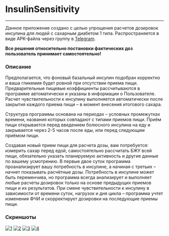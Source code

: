 # InsulinSensitivity
***
Данное приложение создано с целью упрощения расчетов дозировок инсулина для людей с сахарным диабетом 1 типа. Распространяется в виде APK-файла через группу в [Telegram](https://t.me/+TcNRD7VazqQCC4ub).

**Все решения относительно постановки фактических доз пользователь принимает самостоятельно!**

### Описание

Предполагается, что фоновый базальный инсулин подобран корректно и ваша гликемия будет ровной при отсутствии приема пищи. Предварительные пищевые коэффициенты рассчитываются в программе автоматически и указаны в информации о Пользователе. Расчет чувствительности к инсулину выполняется автоматически после закрытия каждого приема пищи – в момент внесения итогового сахара.

Структура программы основана на периодах – условных промежутках времени, названия которых совпадают с типами приемов пищи. Приём пищи открывается перед введением болюсного инсулина на еду и закрывается через 2-5 часов после еды, или перед следующим приёмом пищи.

Создавая новый прием пищи для расчета дозы, вам потребуется: измерить сахар перед едой, самостоятельно рассчитать БЖУ всей пищи, обязательно указать планируемую активность и другие данные по вашему усмотрению. В первые двое суток программа проанализирует вашу потребность в инсулине, а начиная с третьих – начнет показывать расчётные дозы. Потребность в инсулине может быть переменчива, но программа всегда анализирует и выполняет любые расчеты дозировок только на основе предыдущих приемов пищи и их результатов. При смене чувствительности к инсулину в зависимости от времени суток, нагрузок и дня цикла – программа учтет изменения ФЧИ и скорректирует дозировки на последующие приемы пищи.

### Скриншоты

[![1](https://lh3.googleusercontent.com/8vfjHbjNhh2r9EP6viwNEMoXGjOXwhva68qYwyaPqq254xkKbgATjA0UdpdifG4-8JCIhk6-OYaVucCcSV3T-XtPxHZvEAtdjtlZ2c0-7LVmkVh-sE7uqBGeXkmRJ6Rqek8JncUM5G6ZWlS4BJK3I85FJunmO_AroOIjcXY5KwE3pjOc0YcklFAFkvKCyEMWK6FdJIIqd7O1No05aXrsQS0sjCK6-asQvfqvkmKXDdAMxNVRqT4dDhbL9KHyRKYgJr1tYC9mvkjmSvdmf8ygqmIXbcl5U9H_a8KbGrY9CBnW8-BRD7b2htzcn2wWucm7TrU3OTu-p1iKgT0viHAltpb-H1hbymtTNeAQUNABZGFxgLPuBVqBXaOdwH2F_g0O04k_HNKuWk2HG1SD_YiBZ0fUTMAxJkGCcevZQBDo-LlAyUShUozb90CGj2zfzneVYiGmLNocjHfpZDJjLN_xfV05poE8HSfh8ZKGm3-Ae5gJ49R7Y4ddL4YXQfTyUUZe4xCEbI7r8ayyiDvErzoJ43ur5MA_Y7PT8xb23O4Z6DoUryx2iV0onZQtZmRxyy8lDeqSsQVnPd9YMcBomQlL2Mx_rUh-ST9Ga7JSh0N2daNn0rz-zR-9e5SqHVg1ZScPypmwI1ZnFLUPuMo4TCkwb_UIitPDqolLYV52xcYGmIysIrtYf_85ocu58lFr_98p3-JZOdfVqtfc2oxWsTm-cmVbn9zv7aLOcteDqx2zU-wbdpJ8zhS9hFJWkzD6OFT4GEmsADWLbDW7rsaLNQrutoF6eaR0=w248-h500-no?authuser=0)](https://lh3.googleusercontent.com/gO7bwOH53rGXpWQTcs-yrhImZ1cn3LqXqFxYnYTu3kkBfWiiQQwoTRtcCmtXiahL8WXY7-M5J490EoLsr9TnBTXJBhUOKuj9Ze0FMOh1UUiuEnX27_PJZT7ven9KA1XTdP47JQoeJDdw9WGvQu8UuNTieTs4ZVAVM51jaDkMUXhG0W7WfrmpsswXyYjf4MlKlyVvIi_OwCfWfBPNsyj4dMeJZz7Qepvke1YEwdWEtD2lhQzUZk-OJ-IGhzWLRw7J1emJkVEN97xM21dDUTaufXTXlcWIUw57hR-EkGq2WkxWDwEqFoRylFf5amW_VL7K3Ftby6XsObqXY45_oACTbPXHBSr5libSTs_aZ86Ly3Cg5yjEudZAUO2WdPcKqn2W38fKgH5rf2TeHUcxcjpOTo2h_sx5ETVa4jZi5aUJdmezHYlZ9QgTFJ4Bc-KndUI9V-zvve3c1Ja3oSH9iGnxy06cB9-4iNU44vQ3K9aoZTJehLocUxnwsVktyJvP-uqCwoWI87jryF2B9ellY3q5fHyo_d7L1Qz2gDC5WxNSPFEFwqtfKMmnGZ6LMdqOa1G0oCJUdPbnmS4fuuROY-TU5Rg2ufT24uK1Kb6_GkiawtuhsA4g7lb-8xX9ibwHaNciCS21fcPdYL6GqZeARnfBNIgzuDqbRi89Zx9FXytCRujcaoTWnFVHm3FCrIuRYdTFYlFCxgMjxUN3TS_Qr2ok1gm4bI3ihNPapxAmYlebsvP0KW1sI5Q91Ic1EVwsc2zM79vqvD97n3ffFBVVY9yb_i6Rgnoq=w468-h943-no?authuser=0) [![2](https://lh3.googleusercontent.com/3IobxVm_CaiV4ETA82nMXmfLyymftddw6a39gBBQylIL5L7y1c8-86pqoEptPB03cahTNLLfbBnNdj4EAqwEyeig5KOclFxvax_wMkcMhYzf2eBuKIx4066hh0sMAvOCvGP7rXrMJUT2csPiZrmRJZSC6ZX_aZRDvFTLZz81Y1ZfBg42lTu-r4upoVEn2ELPbGcb_P5D1QpzmK1ukjWEIJt6dwd48f9op321nWz_ZG13BYJNEvB_2oiJ_ZxkS7bExIT7u3n3CDqpnDEhtacQG0jYPPAc1dCtejBnepsAE3-uSc_Ndfsbm8d30qnKQLXmW2iZKkqzQlgMGWCHcDZ-Rm0ljOTj9j6SUly_LYUq499LqSo0WbXB6JIRvYp0uMbEOvOC0_KmnwaEdF3bLsmOfKO_b1IYpAw1FcPnk2eLET_04YoatIm8B_kcX8b6jGoofbC9apa9szWalPHVpngwl0sZlEfeJ7Hi1u4TN6qRvm_riDINloSLX62_sGU1AdZaIHUaRBykECDVdlQIbAuhsgD1p8lUeih8xVyzucgNR6Af5p7UB3WspAWi291fMZQTu1SzLo4Ffmd8BNnunFhb-g3uyCzDcS-ILHn7HJ-zM1vZNS_l0f4f4CN5Y6qZEO_k9LHxRMDx-K1Tu_7GBaX8v7UZ6Ci9VEoBzNnf401hpkYVQkjeQPyYPKxPzsQ2fFX8nLl4C5_Q0447TOXi23N5tGOMQGM9N0VX11DPQPJygEVn8DgG0PRq86RIszL6ZQBDt57AKPF_LTaYT6cyAsDxHeFYbv1iK2SfH103QR4DZou7Yt8uSCBhVZL8qrXtOYqjMKwRWX-7F79I6FYopUe7xhwWSwJRTj4-A4rlgUy47_5HFy8l6uwvDDuHns2qIBT-1Fp2pwE05VLfZqu7WM9YkSq80aW5lTiBz2vCSwtfRSlcBTOwIP5x3IcrB4VIIsVEBprLIeU=w248-h500-no?authuser=0)](https://lh3.googleusercontent.com/UW9ze8acIu3oR12A53ueE7q7Qh0QdzN4anvUp73H2XoHwTMAimDSk5s0IrI8SgCjVfY4uqCX-cZ-N4djJdctUyXqlB-muD-rmpWgDyhE_xKvRLb0dvylXwvpC1I1CcX7gLsWFFH7xk4RJBrS4xnF9Y1KR2BCGIEAGTnK4X0kf7qOcOSW7wvCNtjIy8D8Mhnuv1UtClNYBy5b0Ob6ECVyqx0vPInF7gr2rISQhr57N2WhfXsYElx7BrakbiC0XLuKXoHzl58FoZWCTONYfrzKEqi5vRCROXfaDqb2_xiaQyG2HSCxMc5QbX1v-3a0N1iEnM3H4oJdgGPqQd4Nu0zoO5hQQclt_T9Ny9zQTdpPOMgN2Qtw87IOCzAgTKqdHKXx2x_5i_gukI_kxrVKsICwx3-KcY4HQIOA8P5tTN-I5GLiEUoJoVgttaa_Pvb0Npa62L2BZd6bIK43GVdK3tYBbxwlkbKWbtbfR7uAfEdq5ne7WGJf0CczLHKVrKSxMn5500iaPcbn92b7Ka6bYu-zf-yyghviKR-PBmV_9G_BuFx6SaPwbI1S51-SXarZ0BKkW5s1D6mlMViuWDjlfvdOBg6ihqQyUddEyGpNNe-VEpTTbMVvpUHMb38_07sVKbJqbUzr2rc8xPeWxY9ihwAC74w2X2Bmwvy9JhZ-5siimLUtkBeOyvnUN7rwNXx_Oy0QdJV34ERH6XbmeSZjbgLuLt7Q52JoXUHzcp4NJ1ebLxeglAUsUgPNuJwajdnBRErOe04ogqzYMQZtP8cVrhuaEX62fM-wsxuDSmRFrhTWe4GsHSMdc1lu-OjoJhjQ1NBKX_uJ__HoCjtsvtu4rky63qw84ZBrfLOQrbbfoSs-OVGP4TRlrNM4yVqDZIvE5MGQkJIRWUucJPQXzzFYSU3nBtmx4YEAjUhe6Q4LsdtK_4fGqy8CNi38Kzg3wGNa056NPd_JiqM=w468-h943-no?authuser=0)
[![3](https://lh3.googleusercontent.com/whyxEpT3Wa7KC6n1MjtvCRYK7A7ZT_FsZ9k-jyfaxIqXfb2TbaN-xvegVq3dj1gwWVUKmTS_nuj4ilgbNbeUrJZGqEU451ujFGuf8fmjmMPzIx17y0lYrPjsTk2AUMDsdtwn-YEer3qbx8LQO-d5naVqHH0bKrLg1ux44YFVAUYPR8KbfrOWweyGV1lqHZyzvMRbGXWM-wrs7-4mQdD0w1EQNBBr6agdRmHQwQED764Q-2Mx8prG_e36ICEn4elYEi48R-36R8NxJ_h08VgE3Guuvi0oSlxJ7zLrGg1BJGTGlb5dK7uxcrd6r1rtooffCksN4-6uu9e8fqMnKoezcmqzNPrVqY_1X9MM_LrI6pYVEUofg0-oIrun7XLBT9z24s1QH2yupLwUheiI8InLQExEyiJQYtR8-pkoJiuQNBZ49BPbCJC1MFhIVdQOWSzHgJgc93yuChBYKo4CxsYMu4LeItxqL8AIpYm5A0NslE0L_UYHAc0KfuTBmXjOGMXV90FazhiehDUMBUh9TB0xFx7SDCscywAFUicnkn6N88wW-_PqFux7GAU4N4BYgeuu3csyqMNfwXjcor2_iHoS5S8UvSfPlTy8dbfZtkbuJzuT_InYKEijsnOUAffcs4ezKuvWIxnS11Y8jPakLDjPuaNNxWZSeg20SY9aoIiEzFQGKV49K-JjRb9YQ2eKbyqSCF7dgPPqIkwgs0BJabFUhs1BMX2y0DHBZSqTfLxg01KQ3TYvwFy9RVVrxsTgq-ZeJ_TUD3-xD1r1hXf96mSTLjMuhKO4jn5UgGCxt6z0QLFysbJ6Stes9zqPsOR2CGJvF8Hw17XhSvrqaz2BS3m0Ogh7g7-sZcsO_fSW3w0QjTy90Qt9jbn1ciWRfgrX6MjXUr_BOxoIVEOOWiO7ExYV_zeQSoBpm9J8x5szx6QPMcqiSWWdk8hZy_7_tSNpKASQROFenrA=w248-h500-no?authuser=0)](https://lh3.googleusercontent.com/saEYz7pHBHfY-WzhPG37thXI_b9AO-x_8LiHTyq9ZZcHiyOIe2AQtGTbT7rUmm5o0Ns33X08jwpOQw7DN0o0KxeN4jC8pTIaUCc-9qgIwPnDYFzx9c4Zkl2372NX2QhC4PGuMXrjavRG-KyiZz2UGV1HoF9PKsrKeLAbq79ejjXeLpk6KzxIVYIIiedzTvbAzv3rDALFt90_KRMY9sFN0lTGfJl39OStqYXT7UmHBbK22Kew7W2BWoke_kMM5AT1o8uyoOOmdzi18xPXlie88UOB0By7ZiJxG4RlWpAvoHEMs99k1AgC3DZLNG1u8qKbOpLIvzpXSpIH3JK8oZYB2JBPm1xpEucgB_51xz90LBnnpPq-rfWGTGbBAfG725RyGAMLQkCSI_CO1LaoBBIhZP9IiLstG0HOzCJrXja1AKVuyOUKUbi5A9FkIUrk1qcdcnOhGO7GcYubRj00EwLRyFz5grQX7j1I3NSaN1BhnTkRwLD_RBge2q6iO1QseDx6PSwjFY58B03tMqDw94HF1sq6H-_tgji9HoRrE2TO7KoXaVFBx2qj5ru8Sc0AzLImTLEI4VAI2YLXQNQhUaj9I0zmgLO5Z9jH5uB297yOqMNdrsMeZHVrNyArxQw0K79chvh76b4F1wCLwQRn4eDFoiW65JqSDewVBBp9fvQGaEZQvq2mFxNWcyQcTG39Qdy9d4x-CpYnwsvqZhXkCrzQ7GBEspY4xdvXxpFdXRc9hOpVUe4LxNYycKjzBbcfZUdrA39CDLiNNYEjP8V0R8OjUOFOmW18bsNC2s6pB6J4KfWBFVG_KMKr_IGutwAuskAmjySR6Ep9TYrQ07t1xaQs0N9GwYzN_upN-h0GvPOtYIaTlIRraDZJlDvEBOSQAfH27X2cqUO3AVF1da7mg3QO0BNCKt30wxBt0ra7CtfYtykRbltTwX0B2Ro19ApSQj7rFSzdbnU=w468-h943-no?authuser=0) [![4](https://lh3.googleusercontent.com/NBL7P7m-du6BNZCxLBZNUjhbceHR7Xg9tLMcTDXF25YLKcuYB97JBjBF6IMmjrNhq0fDWNIifJV9EFNHdTf7JPIIgXJqZ-lclopADT-QP8MQ5UI2a1od97_Km_FWnAO15nrBUXIhXcBL-HmLpWtbrLUdWB6MuqbGkbmmI-5JcmEBdZoskn-qdDyctt8mVWJj_tqNjuHhM3jMYMVYWy8pW9KelCcxnB6PbTop2hB_0f1zyrc4k4FXhVCwBqXMw8RO39dmdJqzE22jvqunwWDfEDCCDMYHDTFyYZi-nSN4X_2DnDjQomu7uEX05NNUBPhwaSopd8EkXIJ8Uf9QBQq3p_yCvC7TkAH0yoM7VGv1gsfoYhnwaUjlcOrb9r39o0VIMmcHrBVwYghVx-fqdDXn4crzruF0vem0MOiccgbjC6v9ABRoUfn_p3wM3LuBkPHxObNjLWhIFSa_YBexExKPMDZQpUHu6S7Mtuc_wydd2XNWY_q3a1c45eptPsAW7h2CxdIDSYdjokYgnmmHSFJZ_t8gxmMLoQYnOsC0UwWCm05iiCi5KeuvJp0eAHNpGt3YRSrM2mjG_ZGT0B09UW_F74t-g9QEh2PiG2N2G2QIw3HwL1rODvdvRjZbJCjzncD4ii-ZD9QGM9_VtVki2JkY2lGVPsOS4G4q9JrylbzawT-FEtAZXWX0UVSlYRSw8lNPun-y523kFXIklSjR3aHg3hvTscqOe0Jyn4jUvYargOgA7Ma5Qy-Mt9y0sZGUryQEN4tSumlhOLeK1D8EYabB_WWw8bpf=w248-h500-no?authuser=0)](https://lh3.googleusercontent.com/x1ethQ9q1zOhJ89rtt143JPUMjn7WaC5cleBHsY1SeOJwzv6i0uGT-thYc_9CAlKRwyg7uYLnJoGJbJK52OjAoZQUMbmoCesQGR51oLzkxsLxwVDGgJG1j2O8crtuhWNTEPP7zdDP-LzfE7ThUgXzWhX2xKCiJSYVo_qhHBND0sZQHEvd9LCT7de7d9EvRTNHvDMO1lNwzLDp6XN7hBA81KdXGzYRvUb5eJIR32R3sl9AVFdxiGirmRQYq4rb2gEz_OENF_hm9Ca68j2DAH-Waxq82JotjyqawRk8Bmcn-PKzmr63SBRjWShfhBl_n1We_Q3TxlQNWu20wkaqJZi4GDcmJgUDTpjLkOMzx9o86yvTVi5m3g_RgPDBS2EtFV5lKYpcXL_npsH4Vld1ihcm4N_Ju73mSRjunIlbquB3shtzRol8ryWyW0wdyI3XazReBmTgz34QK7KjT3Bhke3N_xBp07Y8RJdQwIqXuKoE9Tbeuy4Lpjx9wHQdnMnLQuNeNPNADPGWZqKUL49xDCo-FrSMJKU2O-G5ssvKRLb8_KsCC5KZHXZXKsv2GkHGGyJd3pj8bexd62vOf8_gGczHpqc3WIk5HHGDWodce809qfBtboT5Iq2ST2zxhOr3Z1rydHOo4Fa3Pmh_MSZ3N6pwe5FLxdJ5zbOf5EqoQIrDhiu9ZX7g6vnsq8QCdlj3Pl5UTzyiEJ9CrzjuXSqXgh85jCnwdo8uEyt6r4Swm1FBCxDgrihGAQL18NLO8rW-9uhyIDTwGfU0_5Xnjog_uEZ9EfbNBrP=w468-h943-no?authuser=0)
